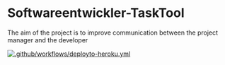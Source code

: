 # Softwareentwickler-TaskTool
The aim of the project is to improve communication between the project manager and the developer

[![.github/workflows/deployto-heroku.yml](https://github.com/davidebschke/Softwareentwickler-TaskTool/actions/workflows/deployto-heroku.yml/badge.svg)](https://github.com/davidebschke/Softwareentwickler-TaskTool/actions/workflows/deployto-heroku.yml)
